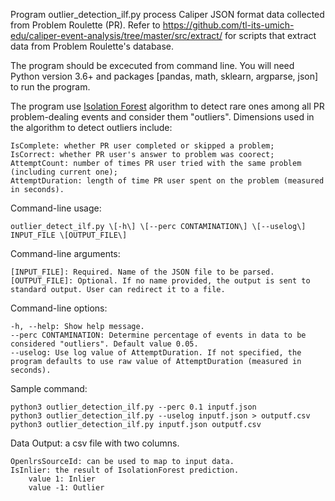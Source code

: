 Program outlier_detection_ilf.py process Caliper JSON format data collected from Problem Roulette (PR). Refer to https://github.com/tl-its-umich-edu/caliper-event-analysis/tree/master/src/extract/ for scripts that extract data from Problem Roulette's database.

The program should be excecuted from command line. You will need Python version 3.6+ and packages [pandas, math, sklearn, argparse, json] to run the program.

The program use [Isolation Forest](http://scikit-learn.org/stable/modules/generated/sklearn.ensemble.IsolationForest.html) algorithm to detect rare ones among all PR problem-dealing events and consider them "outliers". Dimensions used in the algorithm to detect outliers include:

	IsComplete: whether PR user completed or skipped a problem;
	IsCorrect: whether PR user's answer to problem was coorect;
	AttemptCount: number of times PR user tried with the same problem (including current one);
	AttemptDuration: length of time PR user spent on the problem (measured in seconds).

Command-line usage:

	outlier_detect_ilf.py \[-h\] \[--perc CONTAMINATION\] \[--uselog\] INPUT_FILE \[OUTPUT_FILE\]

Command-line arguments:

	[INPUT_FILE]: Required. Name of the JSON file to be parsed.
	[OUTPUT_FILE]: Optional. If no name provided, the output is sent to standard output. User can redirect it to a file.

Command-line options:
	
	-h, --help: Show help message.
	--perc CONTAMINATION: Determine percentage of events in data to be considered "outliers". Default value 0.05.
	--uselog: Use log value of AttemptDuration. If not specified, the program defaults to use raw value of AttemptDuration (measured in seconds).

Sample command:
	
	python3 outlier_detection_ilf.py --perc 0.1 inputf.json
	python3 outlier_detection_ilf.py --uselog inputf.json > outputf.csv
	python3 outlier_detection_ilf.py inputf.json outputf.csv

Data Output: a csv file with two columns.

	OpenlrsSourceId: can be used to map to input data.
	IsInlier: the result of IsolationForest prediction.
		value 1: Inlier
		value -1: Outlier
